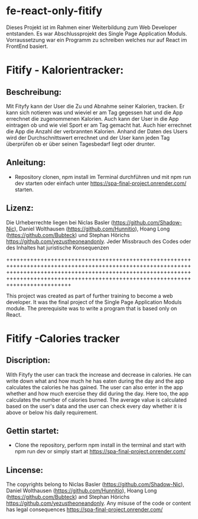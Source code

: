 # fe-react-only-fitify

Dieses Projekt ist im Rahmen einer Weiterbildung zum Web Developer entstanden. Es war Abschlussprojekt des Single Page Application Moduls. Vorraussetzung war ein Programm zu schreiben welches nur auf React im FrontEnd basiert.


# Fitify - Kalorientracker:

## Beschreibung:

Mit Fityfy kann der User die Zu und Abnahme seiner Kalorien, tracken. Er kann sich notieren was und wieviel er am Tag gegessen hat und die App errechnet die zugenommenen Kalorien. Auch kann der User in die App eintragen ob und wie viel Sport er am Tag gemacht hat. Auch hier errechnet die App die Anzahl der verbrannten Kalorien. Anhand der Daten des Users wird der Durchschnittswert errechnet und der User kann jeden Tag überprüfen ob er über seinen Tagesbedarf liegt oder drunter.

## Anleitung:

- Repository clonen, npm install im Terminal durchführen und mit npm run dev starten oder einfach unter https://spa-final-project.onrender.com/ starten.


## Lizenz:

Die Urheberrechte liegen bei Niclas Basler (https://github.com/Shadow-Nic), Daniel Wolthausen (https://github.com/Hunnitio), Hoang Long (https://github.com/Bubteck) und Stephan Hörichs https://github.com/yezustheoneandonly. Jeder Missbrauch des Codes oder des Inhaltes hat juristische Konsequenzen

+++++++++++++++++++++++++++++++++++++++++++++++++++++++++++++++++++++++++++++++++++++++++++++++++++++++++++++++++++++++++++++++++++++++++++++++++++++++++++++++++++++++++++++++++++++++++++++++++++++++++++++++++++++++++++++++++++++++++++

This project was created as part of further training to become a web developer. It was the final project of the Single Page Application Moduls module. The prerequisite was to write a program that is based only on React.

# Fitify -Calories tracker

## Discription:

With Fityfy the user can track the increase and decrease in calories. He can write down what and how much he has eaten during the day and the app calculates the calories he has gained. The user can also enter in the app whether and how much exercise they did during the day. Here too, the app calculates the number of calories burned. The average value is calculated based on the user's data and the user can check every day whether it is above or below his daily requirement.

## Gettin startet:

- Clone the repository, perform npm install in the terminal and start with npm run dev or simply start at https://spa-final-project.onrender.com/

## Lincense:

The copyrights belong to Niclas Basler (https://github.com/Shadow-Nic), Daniel Wolthausen (https://github.com/Hunnitio), Hoang Long (https://github.com/Bubteck) and Stephan Hörichs https://github.com/yezustheoneandonly. Any misuse of the code or content has legal consequences
https://spa-final-project.onrender.com/
